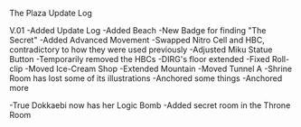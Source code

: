 The Plaza Update Log

V.01
-Added Update Log
-Added Beach
-New Badge for finding "The Secret"
-Added Advanced Movement
-Swapped Nitro Cell and HBC, contradictory to how they were used previously
-Adjusted Miku Statue Button
-Temporarily removed the HBCs
-DIRG's floor extended
-Fixed Roll-clip
-Moved Ice-Cream Shop
-Extended Mountain
-Moved Tunnel A
-Shrine Room has lost some of its illustrations
-Anchored some things
-Anchored more

-True Dokkaebi now has her Logic Bomb
-Added secret room in the Throne Room
